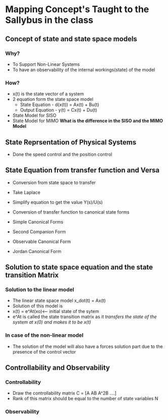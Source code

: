 # Mapping Concept's Taught to the Sallybus in the class

## Concept of state and state space models
### Why?
- To Support Non-Linear Systems
- To have an observability of the internal workings(state) of the model

### How?
- x(t) is the state vector of a system
- 2 equation form the state space model
  - State Equation - d(x(t)) = Ax(t) + Bu(t)
  - Output Equation - y(t) = Cx(t) + Du(t)
- State Model for SISO
- State Model for MIMO
**What is the difference in the SISO and the MIMO Model**

## State Reprsentation of Physical Systems
- Done the speed control and the position control

## State Equation from transfer function and Versa
- Conversion from state space to transfer
 - Take Laplace
 - Simplify equation to get the value Y(s)/U(s)

- Conversion of transfer function to canonical state forms
 - Simple Canonical Forms
 - Second Companion Form
 - Observable Canonical Form
 - Jordan Canonical Form

## Solution to state space equation and the state transition Matrix
### Solution to the linear model
- The linear state space model x_dot(t) = Ax(t)
- Solution of this model is 
- x(t) = e^At(xo)<-- initial state of the sytem
- e^At is called the state transition matrix as it _transfers the state of the system at x(0) and makes it to be x(t)_
### In case of the non-linear model
- The solution of the model will also have a forces solution part due to the presence of the control vector

## Controllability and Observability
### Controllability
- Draw the controllability matrix
C = [A AB A^2B ....]
- Rank of this matrix should be equal to the number of state variables N
### Observability
